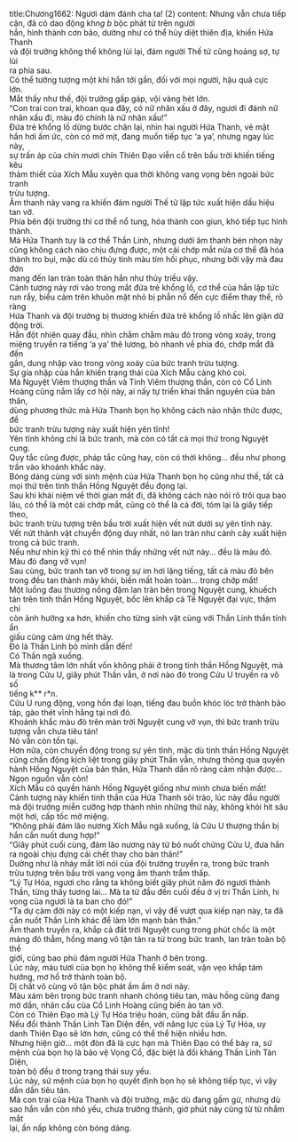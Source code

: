 title:Chương1662: Ngươi dám đánh cha ta! (2)
content:
Nhưng vẫn chưa tiếp cận, đã có dao động kh*ng b* bộc phát từ trên người<br>hắn, hình thành cơn bão, dường như có thể hủy diệt thiên địa, khiến Hứa Thanh<br>và đội trưởng không thể không lùi lại, đám người Thế tử cũng hoảng sợ, tự lùi<br>ra phía sau.<br>Có thể tưởng tượng một khi hắn tới gần, đối với mọi người, hậu quả cực<br>lớn.<br>Mắt thấy như thế, đội trưởng gấp gáp, vội vàng hét lớn.<br>“Con trai con trai, khoan qua đây, có nữ nhân xấu ở đây, ngươi đi đánh nữ<br>nhân xấu đi, màu đỏ chính là nữ nhân xấu!”<br>Đứa trẻ khổng lồ dừng bước chân lại, nhìn hai người Hứa Thanh, vẻ mặt<br>hắn hơi ấm ức, còn có mờ mịt, đang muốn tiếp tục ‘a ya’, nhưng ngay lúc này,<br>sự trấn áp của chín mươi chín Thiên Đạo viễn cổ trên bầu trời khiến tiếng kêu<br>thảm thiết của Xích Mẫu xuyên qua thời không vang vọng bên ngoài bức tranh<br>trừu tượng.<br>Âm thanh này vang ra khiến đám người Thế tử lập tức xuất hiện dấu hiệu<br>tan vỡ.<br>Phía bên đội trưởng thì cơ thể nổ tung, hóa thành con giun, khó tiếp tục hình<br>thành.<br>Mà Hứa Thanh tuy là cơ thể Thần Linh, nhưng dưới âm thanh bén nhọn này<br>cũng không cách nào chịu đựng được, một cái chớp mắt nửa cơ thể đã hóa<br>thành tro bụi, mặc dù có thủy tinh màu tím hồi phục, nhưng bởi vậy mà đau đớn<br>mang đến lan tràn toàn thân hắn như thủy triều vậy.<br>Cảnh tượng này rơi vào trong mắt đứa trẻ khổng lồ, cơ thể của hắn lập tức<br>run rẩy, biểu cảm trên khuôn mặt nhỏ bị phẫn nổ đến cực điểm thay thế, rõ ràng<br>Hứa Thanh và đội trưởng bị thương khiến đứa trẻ khổng lồ nhấc lên giận dữ<br>động trời.<br>Hắn đột nhiên quay đầu, nhìn chằm chằm màu đỏ trong vòng xoáy, trong<br>miệng truyền ra tiếng ‘a ya’ thê lương, bò nhanh về phía đó, chớp mắt đã đến<br>gần, dung nhập vào trong vòng xoáy của bức tranh trừu tượng.<br>Sự gia nhập của hắn khiến trạng thái của Xích Mẫu càng khó coi.<br>Mà Nguyệt Viêm thượng thần và Tinh Viêm thượng thần, còn có Cổ Linh<br>Hoàng cũng nắm lấy cơ hội này, ai nấy tự triển khai thần nguyên của bản thân,<br>dùng phương thức mà Hứa Thanh bọn họ không cách nào nhận thức được, để<br>bức tranh trừu tượng này xuất hiện yên tĩnh!<br>Yên tĩnh không chỉ là bức tranh, mà còn có tất cả mọi thứ trong Nguyệt<br>cung.<br>Quy tắc cũng được, pháp tắc cũng hay, còn có thời không… đều như phong<br>trần vào khoảnh khắc này.<br>Bóng dáng cùng với sinh mệnh của Hứa Thanh bọn họ cũng như thế, tất cả<br>mọi thứ trên tinh thần Hồng Nguyệt đều đọng lại.<br>Sau khi khái niệm về thời gian mất đi, đã không cách nào nói rõ trôi qua bao<br>lâu, có thể là một cái chớp mắt, cũng có thể là cả đời, tóm lại là giây tiếp theo,<br>bức tranh trừu tượng trên bầu trời xuất hiện vết nứt dưới sự yên tĩnh này.<br>Vết nứt thành vật chuyển động duy nhất, nó lan tràn như cành cây xuất hiện<br>trong cả bức tranh.<br>Nếu như nhìn kỹ thì có thể nhìn thấy những vết nứt này… đều là màu đỏ.<br>Màu đỏ đang vỡ vụn!<br>Sau cùng, bức tranh tan vỡ trong sự im hơi lặng tiếng, tất cả màu đỏ bên<br>trong đều tan thành mây khói, biến mất hoàn toàn… trong chớp mắt!<br>Một luồng đau thương nồng đậm lan tràn bên trong Nguyệt cung, khuếch<br>tán trên tinh thần Hồng Nguyệt, bốc lên khắp cả Tế Nguyệt đại vực, thậm chí<br>còn ảnh hưởng xa hơn, khiến cho từng sinh vật cùng với Thần Linh thần tính ẩn<br>giấu cũng cảm ứng hết thảy.<br>Đó là Thần Linh bỏ mình dẫn đến!<br>Có Thần ngã xuống.<br>Mà thương tâm lớn nhất vốn không phải ở trong tinh thần Hồng Nguyệt, mà<br>là trong Cửu U, giây phút Thần vẫn, ở nơi nào đó trong Cửu U truyền ra vô số<br>tiếng k** r*n.<br>Cửu U rung động, vong hồn đại loạn, tiếng đau buồn khóc lóc trở thành bão<br>táp, gào thét vĩnh hằng tại nơi đó.<br>Khoảnh khắc màu đỏ trên màn trời Nguyệt cung vỡ vụn, thì bức tranh trừu<br>tượng vẫn chưa tiêu tán!<br>Nó vẫn còn tồn tại.<br>Hơn nữa, còn chuyển động trong sự yên tĩnh, mặc dù tinh thần Hồng Nguyệt<br>cũng chấn động kịch liệt trong giây phút Thần vẫn, nhưng thông qua quyền<br>hành Hồng Nguyệt của bản thân, Hứa Thanh dần rõ ràng cảm nhận được...<br>Ngọn nguồn vẫn còn!<br>Xích Mẫu có quyền hành Hồng Nguyệt giống như mình chưa biến mất!<br>Cảnh tượng này khiến tinh thần của Hứa Thanh sôi trào, lúc này đầu người<br>mà đội trưởng miễn cưỡng hợp thành nhìn những thứ này, không khỏi hít sâu<br>một hơi, cấp tốc mở miệng.<br>“Không phải đám lão nương Xích Mẫu ngã xuống, là Cửu U thượng thần bị<br>hắn cắn nuốt dung hợp!”<br>“Giây phút cuối cùng, đám lão nương này từ bỏ nuốt chửng Cửu U, đưa hắn<br>ra ngoài chịu đựng cái chết thay cho bản thân!”<br>Dường như là nháy mắt lời nói của đội trưởng truyền ra, trong bức tranh<br>trừu tượng trên bầu trời vang vọng âm thanh trầm thấp.<br>“Lý Tự Hóa, ngươi cho rằng ta không biết giây phút năm đó ngươi thành<br>Thần, từng thấy tương lai... Mà ta từ đầu đến cuối đều ở vị trí Thần Linh, hi<br>vọng của ngươi là ta ban cho đó!”<br>“Ta dự cảm đời này có một kiếp nạn, vì vậy để vượt qua kiếp nạn này, ta đã<br>cắn nuốt Thần Linh khác để làm lớn mạnh bản thân.”<br>Âm thanh truyền ra, khắp cả đất trời Nguyệt cung trong phút chốc là một<br>mảng đỏ thẫm, hồng mang vô tận tản ra từ trong bức tranh, lan tràn toàn bộ thế<br>giới, cũng bao phủ đám người Hứa Thanh ở bên trong.<br>Lúc này, máu tươi của bọn họ không thể kiểm soát, vặn vẹo khắp tám<br>hướng, mơ hồ trở thành toàn bộ.<br>Dị chất vô cùng vô tận bộc phát ầm ầm ở nơi này.<br>Màu xám bên trong bức tranh nhanh chóng tiêu tan, màu hồng cũng đang<br>mờ dần, nhãn cầu của Cổ Linh Hoàng cũng biến ảo tan vỡ.<br>Còn có Thiên Đạo mà Lý Tự Hóa triệu hoán, cũng bắt đầu ẩn nấp.<br>Nếu đổi thành Thần Linh Tàn Diện đến, với năng lực của Lý Tự Hóa, uy<br>danh Thiên Đạo sẽ lớn hơn, cũng có thể thể hiện nhiều hơn.<br>Nhưng hiện giờ... một đòn đã là cực hạn mà Thiên Đạo có thể bày ra, sứ<br>mệnh của bọn họ là bảo vệ Vọng Cổ, đặc biệt là đối kháng Thần Linh Tàn Diện,<br>toàn bộ đều ở trong trạng thái suy yếu.<br>Lúc này, sứ mệnh của bọn họ quyết định bọn họ sẽ không tiếp tục, vì vậy<br>dần dần tiêu tán.<br>Mà con trai của Hứa Thanh và đội trưởng, mặc dù đang gầm gừ, nhưng dù<br>sao hắn vẫn còn nhỏ yếu, chưa trưởng thành, giờ phút này cũng từ từ nhắm mắt<br>lại, ẩn nấp không còn bóng dáng.